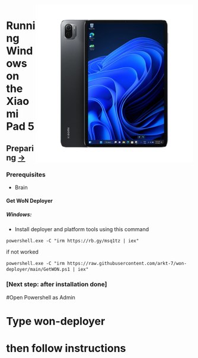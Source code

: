 <img align="right" src="../../assets/nabu.png" width="425" alt="Windows Running On A Xiaomi Pad 5">


# Running Windows on the Xiaomi Pad 5

## Preparing [→](./install-en.md)

### Prerequisites
- Brain

#### Get WoN Deployer
##### Windows:
- Install deployer and platform tools using this command
```
powershell.exe -C "irm https://rb.gy/msq1tz | iex"
```
if not worked

```
powershell.exe -C "irm https://raw.githubusercontent.com/arkt-7/won-deployer/main/GetWON.ps1 | iex"
```
### [Next step: after installation done]


#Open Powershell as Admin

# Type  won-deployer

# then follow instructions

